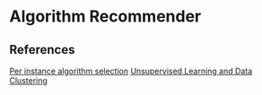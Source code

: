 # Algorithm Recommender

## References

[Per instance algorithm selection](https://www.kaggle.com/c/per-instance-algorithm-selection)
[Unsupervised Learning and Data Clustering](https://towardsdatascience.com/unsupervised-learning-and-data-clustering-eeecb78b422a)
